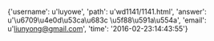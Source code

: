 {'username': u'luyowe', 'path': u'wd1141/1141.html', 'answer': u'\u6709\u4e0d\u53ca\u683c \u5f88\u591a\u554a', 'email': u'liunyong@gmail.com', 'time': '2016-02-23:14:43:55'}